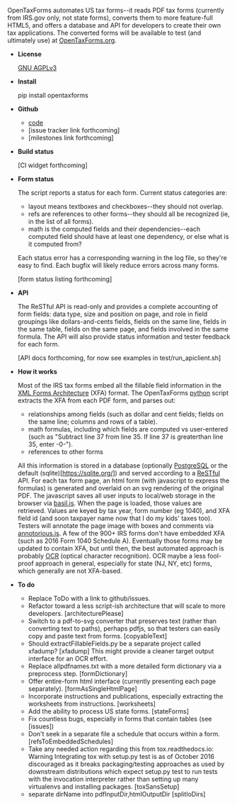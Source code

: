 OpenTaxForms automates US tax forms--it reads PDF tax forms
(currently from IRS.gov only, not state forms),
converts them to more feature-full HTML5, 
and offers a database and API for developers to create their own tax applications.
The converted forms will be available to test (and ultimately use)
at [OpenTaxForms.org](http://OpenTaxForms.org/).

  - **License**

    [GNU AGPLv3](http://choosealicense.com/licenses/agpl-3.0/)

  - **Install**

	pip install opentaxforms

  - **Github**

    - [code](https://github.com/jsaponara/opentaxforms/)
    - [issue tracker link forthcoming]
    - [milestones link forthcoming]

  - **Build status**

    [CI widget forthcoming]

  - **Form status**
  	
	The script reports a status for each form.  Current status categories are:

	- layout means textboxes and checkboxes--they should not overlap.
	- refs are references to other forms--they should all be recognized (ie, in the list of all forms).
	- math is the computed fields and their dependencies--each computed field should have at least one dependency, or else what is it computed from?

	Each status error has a corresponding warning in the log file, so they're easy to find. Each bugfix will likely reduce errors across many forms.

    [form status listing forthcoming]

  - **API**

	The ReSTful API is read-only and provides a complete accounting of form fields:
	data type, size and position on page, and role in field groupings
	like dollars-and-cents fields, fields on the same line, fields in the same table,
	fields on the same page, and fields involved in the same formula.  The API will
	also provide status information and tester feedback for each form.

    [API docs forthcoming, for now see examples in test/run_apiclient.sh]

  - **How it works**

    Most of the IRS tax forms embed all the fillable field information in the
    [XML Forms Architecture](https://en.wikipedia.org/wiki/XFA) (XFA) format.
    The OpenTaxForms [python](https://www.python.org/) script extracts the XFA
    from each PDF form, and parses out:

    - relationships among fields (such as dollar and cent fields; fields on the same line; columns and rows of a table).
    - math formulas, including which fields are computed vs user-entered (such as "Subtract line 37 from line 35.  If line 37 is greaterthan line 35, enter -0-").
    - references to other forms

    All this information is stored in a database (optionally [PostgreSQL](https://www.postgresql.org/) 
	or the default (sqlite)[https://sqlite.org/]) and served according to
    a [ReSTful](https://en.wikipedia.org/wiki/Representational_state_transfer)
    API.  For each tax form page, an html form (with javascript to express the
    formulas) is generated and overlaid on an svg rendering of the original PDF.
    The javascript saves all user inputs to local/web storage in the browser
    via [basil.js](https://wisembly.github.io/basil.js/).  When the page is
    loaded, those values are retrieved.  Values are keyed by tax year, 
    form number (eg 1040), and XFA field id (and soon taxpayer name now that I do
	my kids' taxes too).  Testers will annotate the page image with boxes and comments
    via [annotorious.js](http://annotorious.github.io/).  A few of the 900+ IRS forms
    don't have embedded XFA (such as 2016 Form 1040 Schedule A).
    Eventually those forms may be updated to contain XFA, but until then, the
    best automated approach is probably
    [OCR](link:https://en.wikipedia.org/wiki/Optical_character_recognition)
    (optical character recognition).  OCR maybe a less fool-proof approach in general,
    especially for state (NJ, NY, etc) forms, which generally are not XFA-based.

  - **To do**

	- Replace ToDo with a link to github/issues.
    - Refactor toward a less script-ish architecture that will scale to more developers. [architecturePlease]
	- Switch to a pdf-to-svg converter that preserves text (rather than converting text to paths), perhaps pdfjs,
	  so that testers can easily copy and paste text from forms. [copyableText]
    - Should extractFillableFields.py be a separate project called xfadump? [xfadump]
	  This might provide a cleaner target output interface for an OCR effort.
	- Replace allpdfnames.txt with a more detailed form dictionary via a preprocess step. [formDictionary]
	- Offer entire-form html interface (currently presenting each page separately). [formAsSingleHtmlPage]
	- Incorporate instructions and publications, especially extracting the worksheets from instructions. [worksheets]
	- Add the ability to process US state forms. [stateForms]
	- Fix countless bugs, especially in forms that contain tables (see [issues])
	- Don't seek in a separate file a schedule that occurs within a form. [refsToEmbeddedSchedules]
	- Take any needed action regarding this from tox.readthedocs.io: Warning  Integrating tox with setup.py test is as of October 2016 discouraged as it breaks packaging/testing approaches as used by downstream distributions which expect setup.py test to run tests with the invocation interpreter rather than setting up many virtualenvs and installing packages. [toxSansSetup]
	- separate dirName into pdfInputDir,htmlOutputDir [splitIoDirs]

